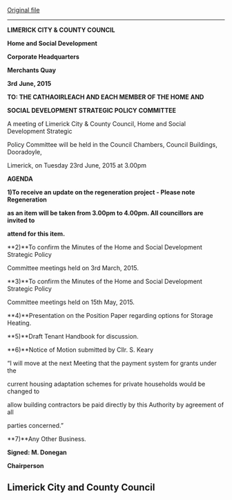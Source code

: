 [Original file](https://www.limerick.ie/sites/default/files/media/documents/2017-06/Agenda%20-%20Home%20and%20Social%20Development%20Strategic%20Policy%20Committee%20-%2023rd%20June%202015.pdf)

---
**LIMERICK CITY & COUNTY COUNCIL**

**Home and Social Development**

**Corporate Headquarters**

**Merchants Quay**

**3rd** **June, 2015**

**TO: THE CATHAOIRLEACH AND EACH MEMBER OF THE HOME AND**

**SOCIAL DEVELOPMENT STRATEGIC POLICY COMMITTEE**

A meeting of Limerick City & County Council, Home and Social Development Strategic

Policy Committee will be held in the Council Chambers, Council Buildings, Dooradoyle,

Limerick, on Tuesday 23rd June, 2015 at 3.00pm

**AGENDA**

**1)To receive an update on the regeneration project - Please note Regeneration**

**as an item will be taken from 3.00pm to 4.00pm. All councillors are invited to**

**attend for this item.**

**2)**To confirm the Minutes of the Home and Social Development Strategic Policy

Committee meetings held on 3rd March, 2015.

**3)**To confirm the Minutes of the Home and Social Development Strategic Policy

Committee meetings held on 15th May, 2015.

**4)**Presentation on the Position Paper regarding options for Storage Heating.

**5)**Draft Tenant Handbook for discussion.

**6)**Notice of Motion submitted by Cllr. S. Keary

“I will move at the next Meeting that the payment system for grants under the

current housing adaptation schemes for private households would be changed to

allow building contractors be paid directly by this Authority by agreement of all

parties concerned.”

**7)**Any Other Business.

**Signed: M. Donegan**

**Chairperson**

**Limerick City and County Council**
---
